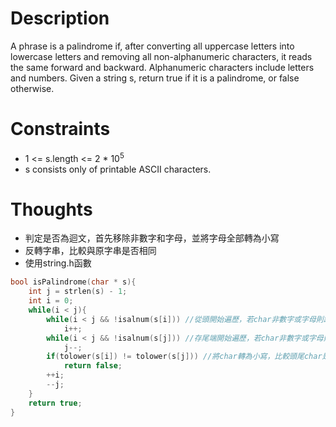 # Description

A phrase is a palindrome if, after converting all uppercase letters into lowercase letters and removing all non-alphanumeric characters, it reads the same forward and backward. Alphanumeric characters include letters and numbers.
Given a string s, return true if it is a palindrome, or false otherwise.

# Constraints

- 1 <= s.length <= 2 * 10<sup>5</sup>
- s consists only of printable ASCII characters.

# Thoughts

- 判定是否為迴文，首先移除非數字和字母，並將字母全部轉為小寫
- 反轉字串，比較與原字串是否相同
- 使用string.h函數

```c
bool isPalindrome(char * s){
	int j = strlen(s) - 1;
	int i = 0;
	while(i < j){
		while(i < j && !isalnum(s[i])) //從頭開始遍歷，若char非數字或字母則跳過
			i++;
		while(i < j && !isalnum(s[j])) //存尾端開始遍歷，若char非數字或字母則跳過
			j--;
		if(tolower(s[i]) != tolower(s[j])) //將char轉為小寫，比較頭尾char是否相同
			return false;
		++i;
		--j;
	}
	return true;
}
```
